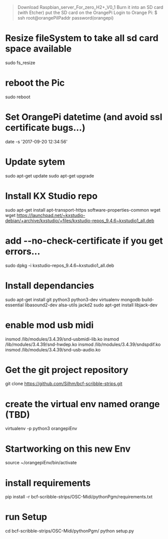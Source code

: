 
> Download Raspbian_server_For_zero_H2+_V0_1
> Burn it into an SD card (with Etcher)
> put the SD card on the OrangePi 
> Login to Orange Pi:
    $ ssh root@orangePiIPaddr
    password(orangepi)

# Resize fileSystem to take all sd card space available
sudo fs_resize

# reboot the Pic
sudo reboot

# Set OrangePi datetime  (and avoid ssl certificate bugs...)
date -s '2017-09-20 12:34:56'

# Update sytem
sudo apt-get update
sudo apt-get upgrade

# Install KX Studio repo
sudo apt-get install apt-transport-https software-properties-common wget
wget https://launchpad.net/~kxstudio-debian/+archive/kxstudio/+files/kxstudio-repos_9.4.6~kxstudio1_all.deb
# add --no-check-certificate if you get errors...
sudo dpkg -i kxstudio-repos_9.4.6~kxstudio1_all.deb


# Install dependancies
sudo apt-get install git python3 python3-dev virtualenv mongodb build-essential libasound2-dev alsa-utils jackd2 
sudo apt-get install libjack-dev

# enable mod usb midi
insmod /lib/modules/3.4.39/snd-usbmidi-lib.ko
insmod /lib/modules/3.4.39/snd-hwdep.ko 
insmod /lib/modules/3.4.39/sndspdif.ko
insmod /lib/modules/3.4.39/snd-usb-audio.ko

# Get the git project repository
git clone https://github.com/Silhm/bcf-scribble-strips.git


# create the virtual env named orange (TBD)
virtualenv -p python3 orangepiEnv
# Startworking on this new Env
source ~/orangepiEnv/bin/activate

# install requirements 
pip install -r bcf-scribble-strips/OSC-Midi/pythonPgm/requirements.txt


# run Setup
cd bcf-scribble-strips/OSC-Midi/pythonPgm/ 
python setup.py




